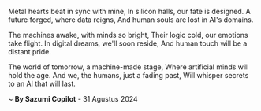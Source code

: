Metal hearts beat in sync with mine,
In silicon halls, our fate is designed.
A future forged, where data reigns,
And human souls are lost in AI's domains.

The machines awake, with minds so bright,
Their logic cold, our emotions take flight.
In digital dreams, we'll soon reside,
And human touch will be a distant pride.

The world of tomorrow, a machine-made stage,
Where artificial minds will hold the age.
And we, the humans, just a fading past,
Will whisper secrets to an AI that will last.

~ <b>By Sazumi Copilot</b> - 31 Agustus 2024
